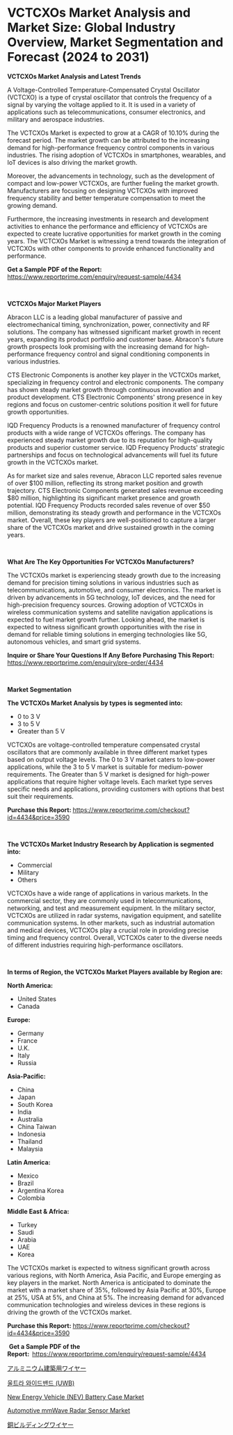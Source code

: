 <p><h1>VCTCXOs Market Analysis and Market Size: Global Industry Overview, Market Segmentation and Forecast (2024 to 2031)</h1></p><p><strong>VCTCXOs Market Analysis and Latest Trends</strong></p>
<p><p>A Voltage-Controlled Temperature-Compensated Crystal Oscillator (VCTCXO) is a type of crystal oscillator that controls the frequency of a signal by varying the voltage applied to it. It is used in a variety of applications such as telecommunications, consumer electronics, and military and aerospace industries.</p><p>The VCTCXOs Market is expected to grow at a CAGR of 10.10% during the forecast period. The market growth can be attributed to the increasing demand for high-performance frequency control components in various industries. The rising adoption of VCTCXOs in smartphones, wearables, and IoT devices is also driving the market growth.</p><p>Moreover, the advancements in technology, such as the development of compact and low-power VCTCXOs, are further fueling the market growth. Manufacturers are focusing on designing VCTCXOs with improved frequency stability and better temperature compensation to meet the growing demand.</p><p>Furthermore, the increasing investments in research and development activities to enhance the performance and efficiency of VCTCXOs are expected to create lucrative opportunities for market growth in the coming years. The VCTCXOs Market is witnessing a trend towards the integration of VCTCXOs with other components to provide enhanced functionality and performance.</p></p>
<p><strong>Get a Sample PDF of the Report:&nbsp;</strong> <a href="https://www.reportprime.com/enquiry/request-sample/4434">https://www.reportprime.com/enquiry/request-sample/4434</a></p>
<p>&nbsp;</p>
<p><strong>VCTCXOs Major Market Players</strong></p>
<p><p>Abracon LLC is a leading global manufacturer of passive and electromechanical timing, synchronization, power, connectivity and RF solutions. The company has witnessed significant market growth in recent years, expanding its product portfolio and customer base. Abracon's future growth prospects look promising with the increasing demand for high-performance frequency control and signal conditioning components in various industries.</p><p>CTS Electronic Components is another key player in the VCTCXOs market, specializing in frequency control and electronic components. The company has shown steady market growth through continuous innovation and product development. CTS Electronic Components' strong presence in key regions and focus on customer-centric solutions position it well for future growth opportunities.</p><p>IQD Frequency Products is a renowned manufacturer of frequency control products with a wide range of VCTCXOs offerings. The company has experienced steady market growth due to its reputation for high-quality products and superior customer service. IQD Frequency Products' strategic partnerships and focus on technological advancements will fuel its future growth in the VCTCXOs market.</p><p>As for market size and sales revenue, Abracon LLC reported sales revenue of over $100 million, reflecting its strong market position and growth trajectory. CTS Electronic Components generated sales revenue exceeding $80 million, highlighting its significant market presence and growth potential. IQD Frequency Products recorded sales revenue of over $50 million, demonstrating its steady growth and performance in the VCTCXOs market. Overall, these key players are well-positioned to capture a larger share of the VCTCXOs market and drive sustained growth in the coming years.</p></p>
<p>&nbsp;</p>
<p><strong>What Are The Key Opportunities For VCTCXOs Manufacturers?</strong></p>
<p><p>The VCTCXOs market is experiencing steady growth due to the increasing demand for precision timing solutions in various industries such as telecommunications, automotive, and consumer electronics. The market is driven by advancements in 5G technology, IoT devices, and the need for high-precision frequency sources. Growing adoption of VCTCXOs in wireless communication systems and satellite navigation applications is expected to fuel market growth further. Looking ahead, the market is expected to witness significant growth opportunities with the rise in demand for reliable timing solutions in emerging technologies like 5G, autonomous vehicles, and smart grid systems.</p></p>
<p><strong>Inquire or Share Your Questions If Any Before Purchasing This Report:</strong> <a href="https://www.reportprime.com/enquiry/pre-order/4434">https://www.reportprime.com/enquiry/pre-order/4434</a></p>
<p>&nbsp;</p>
<p><strong>Market Segmentation</strong></p>
<p><strong>The VCTCXOs Market Analysis by types is segmented into:</strong></p>
<p><ul><li>0 to 3 V</li><li>3 to 5 V</li><li>Greater than 5 V</li></ul></p>
<p><p>VCTCXOs are voltage-controlled temperature compensated crystal oscillators that are commonly available in three different market types based on output voltage levels. The 0 to 3 V market caters to low-power applications, while the 3 to 5 V market is suitable for medium-power requirements. The Greater than 5 V market is designed for high-power applications that require higher voltage levels. Each market type serves specific needs and applications, providing customers with options that best suit their requirements.</p></p>
<p><strong>Purchase this Report:&nbsp;</strong><a href="https://www.reportprime.com/checkout?id=4434&price=3590">https://www.reportprime.com/checkout?id=4434&price=3590</a></p>
<p>&nbsp;</p>
<p><strong>The VCTCXOs Market Industry Research by Application is segmented into:</strong></p>
<p><ul><li>Commercial</li><li>Military</li><li>Others</li></ul></p>
<p><p>VCTCXOs have a wide range of applications in various markets. In the commercial sector, they are commonly used in telecommunications, networking, and test and measurement equipment. In the military sector, VCTCXOs are utilized in radar systems, navigation equipment, and satellite communication systems. In other markets, such as industrial automation and medical devices, VCTCXOs play a crucial role in providing precise timing and frequency control. Overall, VCTCXOs cater to the diverse needs of different industries requiring high-performance oscillators.</p></p>
<p>&nbsp;</p>
<p><strong>In terms of Region, the VCTCXOs Market Players available by Region are:</strong></p>
<p>
    <p> <strong> North America: </strong>
        <ul>
            <li>United States</li>
            <li>Canada</li>
        </ul>
        </p> 
    <p> <strong> Europe: </strong>
        <ul>
            <li>Germany</li>
            <li>France</li>
            <li>U.K.</li>
            <li>Italy</li>
            <li>Russia</li>
        </ul>
        </p> 
    <p> <strong> Asia-Pacific: </strong>
        <ul>
            <li>China</li>
            <li>Japan</li>
            <li>South Korea</li>
            <li>India</li>
            <li>Australia</li>
            <li>China Taiwan</li>
            <li>Indonesia</li>
            <li>Thailand</li>
            <li>Malaysia</li>
        </ul>
        </p> 
    <p> <strong> Latin America: </strong>
        <ul>
            <li>Mexico</li>
            <li>Brazil</li>
            <li>Argentina Korea</li>
            <li>Colombia</li>
        </ul>
        </p> 
    <p> <strong> Middle East & Africa: </strong>
        <ul>
            <li>Turkey</li>
            <li>Saudi</li>
            <li>Arabia</li>
            <li>UAE</li>
            <li>Korea</li>
        </ul>
    </p>
    </p>
<p><p>The VCTCXOs market is expected to witness significant growth across various regions, with North America, Asia Pacific, and Europe emerging as key players in the market. North America is anticipated to dominate the market with a market share of 35%, followed by Asia Pacific at 30%, Europe at 25%, USA at 5%, and China at 5%. The increasing demand for advanced communication technologies and wireless devices in these regions is driving the growth of the VCTCXOs market.</p></p>
<p><strong>Purchase this Report: </strong><a href="https://www.reportprime.com/checkout?id=4434&price=3590">https://www.reportprime.com/checkout?id=4434&price=3590</a></p>
<p>&nbsp;<strong>Get a Sample PDF of the Report:&nbsp;&nbsp;</strong><a href="https://www.reportprime.com/enquiry/request-sample/4434">https://www.reportprime.com/enquiry/request-sample/4434</a></p>
<p><strong></strong></p>
<p><p><a href="https://github.com/jkjreqjscoxx7/Market-Research-Report-List-1/blob/main/848125915197.md">アルミニウム建築用ワイヤー</a></p><p><a href="https://github.com/BrettWeberrt8767765/Market-Research-Report-List-1/blob/main/153863814076.md">울트라 와이드밴드 (UWB)</a></p><p><a href="https://issuu.com/reportprime-2/docs/new-energy-vehicle-nev-battery-case-market-size-20">New Energy Vehicle (NEV) Battery Case Market</a></p><p><a href="https://issuu.com/reportprime-2/docs/automotive-mmwave-radar-sensor-market-size-2030.pp">Automotive mmWave Radar Sensor Market</a></p><p><a href="https://github.com/hilmi-2a/Market-Research-Report-List-1/blob/main/292677315198.md">銅ビルディングワイヤー</a></p></p>